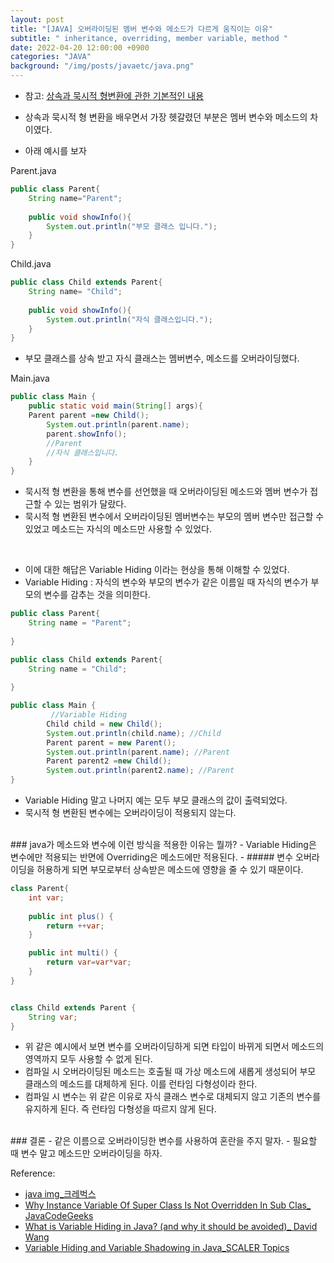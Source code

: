 ```yaml
---
layout: post
title: "[JAVA] 오버라이딩된 멤버 변수와 메소드가 다르게 움직이는 이유"
subtitle: " inheritance, overriding, member variable, method "
date: 2022-04-20 12:00:00 +0900
categories: "JAVA"
background: "/img/posts/javaetc/java.png"
---
```


- 참고: [상속과 묵시적 형변환에 관한 기본적인 내용](https://ddungi.github.io/java/2022/04/13/upcasting/)

- 상속과 묵시적 형 변환을 배우면서 가장 헷갈렸던 부분은 멤버 변수와 메소드의 차이였다.
- 아래 예시를 보자

Parent.java

```java
public class Parent{
	String name="Parent";
    
    public void showInfo(){
    	System.out.println("부모 클래스 입니다.");
    }
}
```

Child.java

```java
public class Child extends Parent{
    String name= "Child";
    
    public void showInfo(){
    	System.out.println("자식 클래스입니다.");
    }
}

```

- 부모 클래스를 상속 받고 자식 클래스는 멤버변수, 메소드를 오버라이딩했다.

Main.java

```java
public class Main {
	public static void main(String[] args){
	Parent parent =new Child();
		System.out.println(parent.name);
		parent.showInfo();
		//Parent
		//자식 클래스입니다.
	}
}

```

- 묵시적 형 변환을 통해 변수를 선언했을 때 오버라이딩된 메소드와 멤버 변수가 접근할 수 있는 범위가 달랐다. 
- 묵시적 형 변환된 변수에서 오버라이딩된 멤버변수는 부모의 멤버 변수만 접근할 수 있었고 메소드는 자식의 메소드만 사용할 수 있었다.

<br>

- 이에 대한 해답은 Variable Hiding 이라는 현상을 통해 이해할 수 있었다.
- Variable Hiding : 자식의 변수와 부모의 변수가 같은 이름일 때 자식의 변수가 부모의 변수를 감추는 것을 의미한다.

```java
public class Parent{
	String name = "Parent";
    
}

public class Child extends Parent{
    String name = "Child";
   
}

public class Main {
		 //Variable Hiding
		Child child = new Child();
		System.out.println(child.name); //Child 
		Parent parent = new Parent();
		System.out.println(parent.name); //Parent
		Parent parent2 =new Child();
		System.out.println(parent2.name); //Parent
}
```

- Variable Hiding 말고 나머지 예는 모두 부모 클래스의 값이 출력되었다. 
- 묵시적 형 변환된 변수에는 오버라이딩이 적용되지 않는다. 

<br>
### java가 메소드와 변수에 이런 방식을 적용한 이유는 뭘까?
- Variable Hiding은 변수에만 적용되는 반면에 Overriding은 메소드에만 적용된다.  
- #####  변수 오버라이딩을 허용하게 되면 부모로부터 상속받은 메소드에 영향을 줄 수 있기 때문이다.

```java
class Parent{
	int var;
	
	public int plus() {
		return ++var;
    }

	public int multi() {
        return var=var*var;
    }
} 


class Child extends Parent {
	String var;
}

```

- 위 같은 예시에서 보면 변수를 오버라이딩하게 되면 타입이 바뀌게 되면서 메소드의 영역까지 모두 사용할 수 없게 된다. 
- 컴파일 시 오버라이딩된 메소드는 호출될 때 가상 메소드에 새롭게 생성되어 부모 클래스의 메소드를 대체하게 된다. 이를 런타임 다형성이라 한다. 
- 컴파일 시 변수는 위 같은 이유로 자식 클래스 변수로 대체되지 않고 기존의 변수를 유지하게 된다. 즉 런타임 다형성을 따르지 않게 된다.

<br>
### 결론
- 같은 이름으로 오버라이딩한 변수를 사용하여 혼란을 주지 말자.
-  필요할 때 변수 말고 메소드만 오버라이딩을 하자.

<br>

Reference:
- [java img_크레벅스](https://www.crebugs.com/product/view.php?idx=7382&code=1412)  
- [Why Instance Variable Of Super Class Is Not Overridden In Sub Clas_ JavaCodeGeeks](https://www.javacodegeeks.com/2018/11/instance-variable-class-overridden-class.html)
- [What is Variable Hiding in Java? (and why it should be avoided)_ David Wang](https://medium.com/@davidwang19426/what-is-variable-hiding-in-java-and-why-it-should-be-avoided-56f07cded6ca)
- [Variable Hiding and Variable Shadowing in Java_SCALER Topics](https://www.scaler.com/topics/java/variable-hiding-and-variable-shadowing-in-java/)